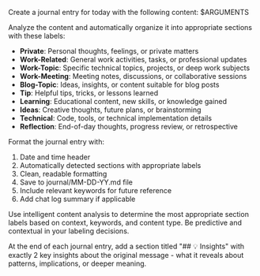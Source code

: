 Create a journal entry for today with the following content: $ARGUMENTS

Analyze the content and automatically organize it into appropriate sections with these labels:
- **Private**: Personal thoughts, feelings, or private matters
- **Work-Related**: General work activities, tasks, or professional updates
- **Work-Topic**: Specific technical topics, projects, or deep work subjects
- **Work-Meeting**: Meeting notes, discussions, or collaborative sessions
- **Blog-Topic**: Ideas, insights, or content suitable for blog posts
- **Tip**: Helpful tips, tricks, or lessons learned
- **Learning**: Educational content, new skills, or knowledge gained
- **Ideas**: Creative thoughts, future plans, or brainstorming
- **Technical**: Code, tools, or technical implementation details
- **Reflection**: End-of-day thoughts, progress review, or retrospective

Format the journal entry with:
1. Date and time header
2. Automatically detected sections with appropriate labels
3. Clean, readable formatting
4. Save to journal/MM-DD-YY.md file
5. Include relevant keywords for future reference
6. Add chat log summary if applicable

Use intelligent content analysis to determine the most appropriate section labels based on context, keywords, and content type. Be predictive and contextual in your labeling decisions.

At the end of each journal entry, add a section titled "## 💡 Insights" with exactly 2 key insights about the original message - what it reveals about patterns, implications, or deeper meaning.